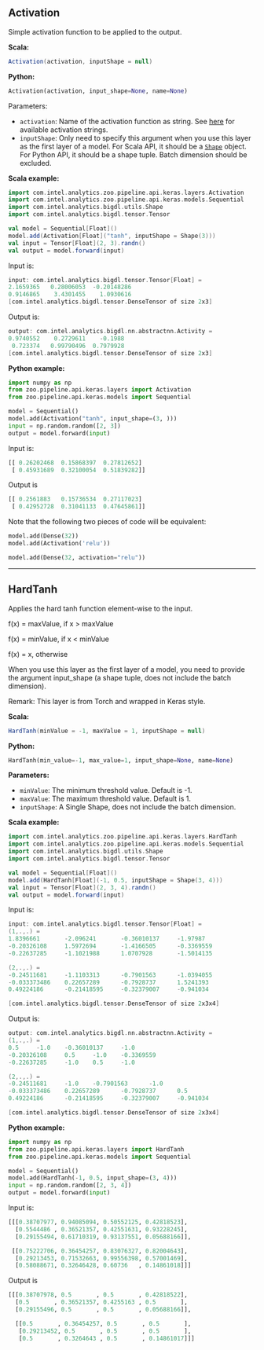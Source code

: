 ## **Activation**
Simple activation function to be applied to the output.

**Scala:**
```scala
Activation(activation, inputShape = null)
```
**Python:**
```python
Activation(activation, input_shape=None, name=None)
```

Parameters:

* `activation`: Name of the activation function as string. See [here](#available-activations) for available activation strings.
* `inputShape`: Only need to specify this argument when you use this layer as the first layer of a model. For Scala API, it should be a [`Shape`](../keras-api-scala/#shape) object. For Python API, it should be a shape tuple. Batch dimension should be excluded.

**Scala example:**
```scala
import com.intel.analytics.zoo.pipeline.api.keras.layers.Activation
import com.intel.analytics.zoo.pipeline.api.keras.models.Sequential
import com.intel.analytics.bigdl.utils.Shape
import com.intel.analytics.bigdl.tensor.Tensor

val model = Sequential[Float]()
model.add(Activation[Float]("tanh", inputShape = Shape(3)))
val input = Tensor[Float](2, 3).randn()
val output = model.forward(input)
```
Input is:
```scala
input: com.intel.analytics.bigdl.tensor.Tensor[Float] =
2.1659365	0.28006053	-0.20148286
0.9146865	 3.4301455	  1.0930616
[com.intel.analytics.bigdl.tensor.DenseTensor of size 2x3]
```
Output is:
```scala
output: com.intel.analytics.bigdl.nn.abstractnn.Activity =
0.9740552	 0.2729611	  -0.1988
 0.723374	0.99790496	0.7979928
[com.intel.analytics.bigdl.tensor.DenseTensor of size 2x3]
```

**Python example:**
```python
import numpy as np
from zoo.pipeline.api.keras.layers import Activation
from zoo.pipeline.api.keras.models import Sequential

model = Sequential()
model.add(Activation("tanh", input_shape=(3, )))
input = np.random.random([2, 3])
output = model.forward(input)
```
Input is:
```python
[[ 0.26202468  0.15868397  0.27812652]
 [ 0.45931689  0.32100054  0.51839282]]
```
Output is
```python
[[ 0.2561883   0.15736534  0.27117023]
 [ 0.42952728  0.31041133  0.47645861]]
```

Note that the following two pieces of code will be equivalent:
```python
model.add(Dense(32))
model.add(Activation('relu'))
```
```python
model.add(Dense(32, activation="relu"))
```

---
## **HardTanh**
Applies the hard tanh function element-wise to the input.

f(x) = maxValue, if x > maxValue

f(x) = minValue, if x < minValue

f(x) = x, otherwise

When you use this layer as the first layer of a model, you need to provide the argument input_shape (a shape tuple, does not include the batch dimension).

Remark: This layer is from Torch and wrapped in Keras style.

**Scala:**
```scala
HardTanh(minValue = -1, maxValue = 1, inputShape = null)
```
**Python:**
```python
HardTanh(min_value=-1, max_value=1, input_shape=None, name=None)
```

**Parameters:**

* `minValue`: The minimum threshold value. Default is -1.
* `maxValue`: The maximum threshold value. Default is 1.
* `inputShape`: A Single Shape, does not include the batch dimension.

**Scala example:**
```scala
import com.intel.analytics.zoo.pipeline.api.keras.layers.HardTanh
import com.intel.analytics.zoo.pipeline.api.keras.models.Sequential
import com.intel.analytics.bigdl.utils.Shape
import com.intel.analytics.bigdl.tensor.Tensor

val model = Sequential[Float]()
model.add(HardTanh[Float](-1, 0.5, inputShape = Shape(3, 4)))
val input = Tensor[Float](2, 3, 4).randn()
val output = model.forward(input)
```
Input is:
```scala
input: com.intel.analytics.bigdl.tensor.Tensor[Float] =
(1,.,.) =
1.8396661       -2.096241       -0.36010137     -1.97987
-0.20326108     1.5972694       -1.4166505      -0.3369559
-0.22637285     -1.1021988      1.0707928       -1.5014135

(2,.,.) =
-0.24511681     -1.1103313      -0.7901563      -1.0394055
-0.033373486    0.22657289      -0.7928737      1.5241393
0.49224186      -0.21418595     -0.32379007     -0.941034

[com.intel.analytics.bigdl.tensor.DenseTensor of size 2x3x4]
```
Output is:
```scala
output: com.intel.analytics.bigdl.nn.abstractnn.Activity =
(1,.,.) =
0.5     -1.0    -0.36010137     -1.0
-0.20326108     0.5     -1.0    -0.3369559
-0.22637285     -1.0    0.5     -1.0

(2,.,.) =
-0.24511681     -1.0    -0.7901563      -1.0
-0.033373486    0.22657289      -0.7928737      0.5
0.49224186      -0.21418595     -0.32379007     -0.941034

[com.intel.analytics.bigdl.tensor.DenseTensor of size 2x3x4]
```

**Python example:**
```python
import numpy as np
from zoo.pipeline.api.keras.layers import HardTanh
from zoo.pipeline.api.keras.models import Sequential

model = Sequential()
model.add(HardTanh(-1, 0.5, input_shape=(3, 4)))
input = np.random.random([2, 3, 4])
output = model.forward(input)
```
Input is:
```python
[[[0.38707977, 0.94085094, 0.50552125, 0.42818523],
  [0.5544486 , 0.36521357, 0.42551631, 0.93228245],
  [0.29155494, 0.61710319, 0.93137551, 0.05688166]],

 [[0.75222706, 0.36454257, 0.83076327, 0.82004643],
  [0.29213453, 0.71532663, 0.99556398, 0.57001469],
  [0.58088671, 0.32646428, 0.60736   , 0.14861018]]]
```
Output is
```python
[[[0.38707978, 0.5       , 0.5       , 0.42818522],
  [0.5       , 0.36521357, 0.4255163 , 0.5       ],
  [0.29155496, 0.5       , 0.5       , 0.05688166]],

  [[0.5       , 0.36454257, 0.5       , 0.5       ],
   [0.29213452, 0.5       , 0.5       , 0.5       ],
   [0.5       , 0.3264643 , 0.5       , 0.14861017]]]
```
